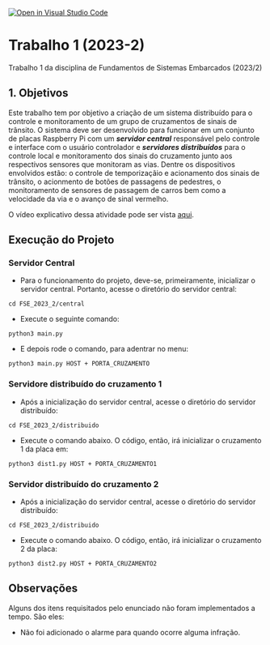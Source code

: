 [![Open in Visual Studio Code](https://classroom.github.com/assets/open-in-vscode-718a45dd9cf7e7f842a935f5ebbe5719a5e09af4491e668f4dbf3b35d5cca122.svg)](https://classroom.github.com/online_ide?assignment_repo_id=11988581&assignment_repo_type=AssignmentRepo)
# Trabalho 1 (2023-2)

Trabalho 1 da disciplina de Fundamentos de Sistemas Embarcados (2023/2)

## 1. Objetivos

Este trabalho tem por objetivo a criação de um sistema distribuído para o controle e monitoramento de um grupo de cruzamentos de sinais de trânsito. O sistema deve ser desenvolvido para funcionar em um conjunto de placas Raspberry Pi com um ***servidor central*** responsável pelo controle e interface com o usuário controlador e ***servidores distribuídos*** para o controle local e monitoramento dos sinais do cruzamento junto aos respectivos sensores que monitoram as vias. Dentre os dispositivos envolvidos estão: o controle de temporizaçãio e acionamento dos sinais de trânsito, o acionmento de botões de passagens de pedestres, o monitoramento de sensores de passagem de carros bem como a velocidade da via e o avanço de sinal vermelho.

O vídeo explicativo dessa atividade pode ser vista [aqui](https://youtu.be/5nnLyXrGQrc).

## Execução do Projeto

### Servidor Central
*  Para o funcionamento do projeto, deve-se, primeiramente, inicializar o servidor central. Portanto, acesse o diretório do servidor central:
```
cd FSE_2023_2/central
```
* Execute o seguinte comando:
```
python3 main.py
```
* E depois rode o comando, para adentrar no menu:
```
python3 main.py HOST + PORTA_CRUZAMENTO
```

### Servidore distribuído do cruzamento 1
* Após a inicialização do servidor central, acesse o diretório do servidor distribuído:
```
cd FSE_2023_2/distribuido
```
* Execute o comando abaixo. O código, então, irá inicializar o cruzamento 1 da placa em:
```
python3 dist1.py HOST + PORTA_CRUZAMENTO1
```


### Servidor distribuído do cruzamento 2
* Após a inicialização do servidor central, acesse o diretório do servidor distribuído:
```
cd FSE_2023_2/distribuido
```
* Execute o comando abaixo. O código, então, irá inicializar o cruzamento 2 da placa:
```
python3 dist2.py HOST + PORTA_CRUZAMENTO2
```

## Observações
Alguns dos itens requisitados pelo enunciado não foram implementados a tempo. São eles:
- Não foi adicionado o alarme para quando ocorre alguma infração.
